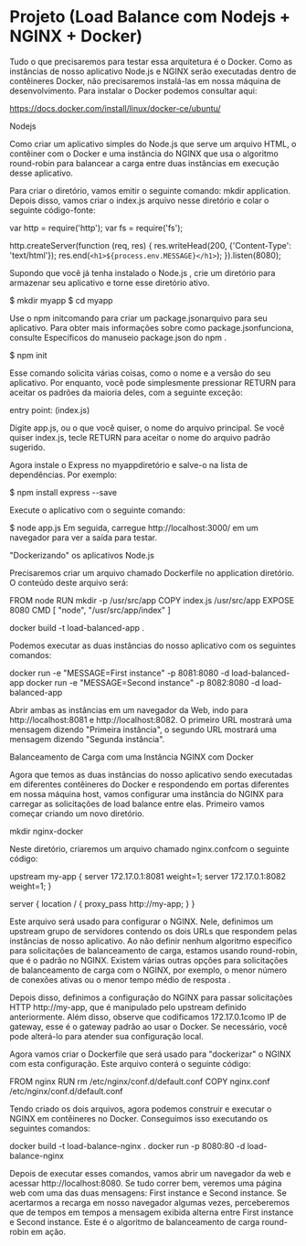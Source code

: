# Projeto  (Load Balance com Nodejs + NGINX + Docker)

Tudo o que precisaremos para testar essa arquitetura é o Docker. Como as instâncias de nosso aplicativo Node.js e NGINX serão executadas dentro de contêineres Docker, não precisaremos instalá-las em nossa máquina de desenvolvimento. Para instalar o Docker podemos consultar aqui:

https://docs.docker.com/install/linux/docker-ce/ubuntu/

Nodejs

Como criar um aplicativo simples do Node.js que serve um arquivo HTML, o contêiner com o Docker e uma instância do NGINX que usa o algoritmo round-robin para balancear a carga entre duas instâncias em execução desse aplicativo.

Para criar o diretório, vamos emitir o seguinte comando: mkdir application. Depois disso, vamos criar o index.js arquivo nesse diretório e colar o seguinte código-fonte:

var http = require('http');
var fs = require('fs');

http.createServer(function (req, res) {
  res.writeHead(200, {'Content-Type': 'text/html'});
  res.end(`<h1>${process.env.MESSAGE}</h1>`);
}).listen(8080);


Supondo que você já tenha instalado o Node.js , crie um diretório para armazenar seu aplicativo e torne esse diretório ativo.

$ mkdir myapp
$ cd myapp

Use o npm initcomando para criar um package.jsonarquivo para seu aplicativo. Para obter mais informações sobre como package.jsonfunciona, consulte Específicos do manuseio package.json do npm .

$ npm init

Esse comando solicita várias coisas, como o nome e a versão do seu aplicativo. Por enquanto, você pode simplesmente pressionar RETURN para aceitar os padrões da maioria deles, com a seguinte exceção:

entry point: (index.js)

Digite app.js, ou o que você quiser, o nome do arquivo principal. Se você quiser index.js, tecle RETURN para aceitar o nome do arquivo padrão sugerido.

Agora instale o Express no myappdiretório e salve-o na lista de dependências. Por exemplo:

$ npm install express --save

Execute o aplicativo com o seguinte comando:

$ node app.js
Em seguida, carregue http://localhost:3000/ em um navegador para ver a saída para testar.


"Dockerizando" os aplicativos Node.js

Precisaremos criar um arquivo chamado Dockerfile no application diretório. O conteúdo deste arquivo será:

FROM node
RUN mkdir -p /usr/src/app
COPY index.js /usr/src/app
EXPOSE 8080
CMD [ "node", "/usr/src/app/index" ]

docker build -t load-balanced-app .

Podemos executar as duas instâncias do nosso aplicativo com os seguintes comandos:

docker run -e "MESSAGE=First instance" -p 8081:8080 -d load-balanced-app
docker run -e "MESSAGE=Second instance" -p 8082:8080 -d load-balanced-app

Abrir ambas as instâncias em um navegador da Web, indo para http://localhost:8081 e http://localhost:8082. O primeiro URL mostrará uma mensagem dizendo "Primeira instância", o segundo URL mostrará uma mensagem dizendo "Segunda instância".


Balanceamento de Carga com uma Instância NGINX com Docker

Agora que temos as duas instâncias do nosso aplicativo sendo executadas em diferentes contêineres do Docker e respondendo em portas diferentes em nossa máquina host, vamos configurar uma instância do NGINX para carregar as solicitações de load balance entre elas. Primeiro vamos começar criando um novo diretório.

mkdir nginx-docker

Neste diretório, criaremos um arquivo chamado nginx.confcom o seguinte código:

upstream my-app {
    server 172.17.0.1:8081 weight=1;
    server 172.17.0.1:8082 weight=1;
}

server {
    location / {
        proxy_pass http://my-app;
    }
}

Este arquivo será usado para configurar o NGINX. Nele, definimos um upstream grupo de servidores contendo os dois URLs que respondem pelas instâncias de nosso aplicativo. Ao não definir nenhum algoritmo específico para solicitações de balanceamento de carga, estamos usando round-robin, que é o padrão no NGINX. Existem várias outras opções para solicitações de balanceamento de carga com o NGINX, por exemplo, o menor número de conexões ativas ou o menor tempo médio de resposta .

Depois disso, definimos a configuração do NGINX para passar solicitações HTTP http://my-app, que é manipulado pelo upstream definido anteriormente. Além disso, observe que codificamos 172.17.0.1como IP de gateway, esse é o gateway padrão ao usar o Docker. Se necessário, você pode alterá-lo para atender sua configuração local.

Agora vamos criar o Dockerfile que será usado para "dockerizar" o NGINX com esta configuração. Este arquivo conterá o seguinte código:

FROM nginx
RUN rm /etc/nginx/conf.d/default.conf
COPY nginx.conf /etc/nginx/conf.d/default.conf

Tendo criado os dois arquivos, agora podemos construir e executar o NGINX em contêineres no Docker. Conseguimos isso executando os seguintes comandos:

docker build -t load-balance-nginx .
docker run -p 8080:80 -d load-balance-nginx

Depois de executar esses comandos, vamos abrir um navegador da web e acessar http://localhost:8080. Se tudo correr bem, veremos uma página web com uma das duas mensagens: First instance e Second instance. Se acertarmos a recarga em nosso navegador algumas vezes, perceberemos que de tempos em tempos a mensagem exibida alterna entre First instance e Second instance. Este é o algoritmo de balanceamento de carga round-robin em ação.



